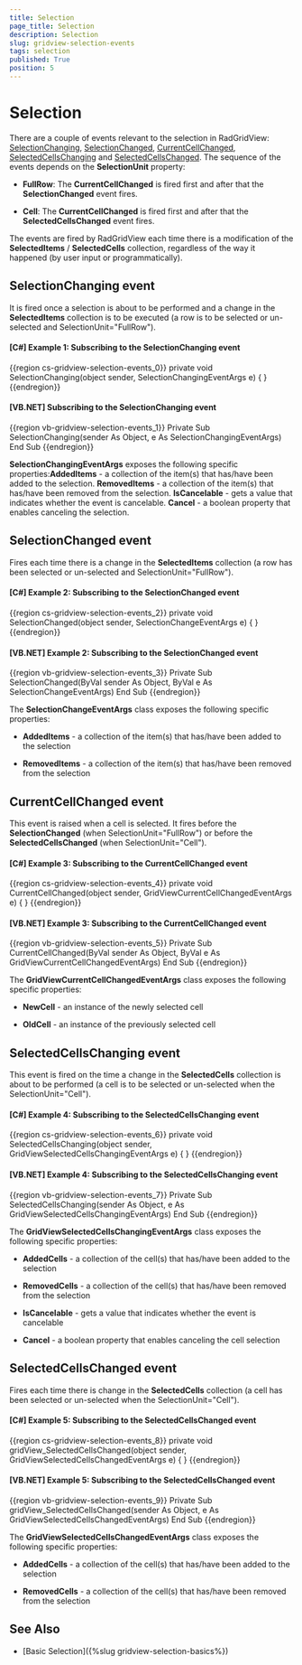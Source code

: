 ```yaml
---
title: Selection
page_title: Selection
description: Selection
slug: gridview-selection-events
tags: selection
published: True
position: 5
---
```


# Selection


There are a couple of events relevant to the selection in RadGridView: [SelectionChanging](#selectionchanging-event), [SelectionChanged](#selectionchanged-event), [CurrentCellChanged](#currentcellchanged-event), [SelectedCellsChanging](#selectedcellschanging-event) and [SelectedCellsChanged](#selectedcellschanged-event). The sequence of the events depends on the __SelectionUnit__ property:

* __FullRow__: The __CurrentCellChanged__ is fired first and after that the __SelectionChanged__ event fires.

* __Cell__: The __CurrentCellChanged__ is fired first and after that the __SelectedCellsChanged__ event fires.

The events are fired by RadGridView each time there is a modification of the __SelectedItems__ / __SelectedCells__ collection, regardless of the way it happened (by user input or programmatically). 

## SelectionChanging event

It is fired once a selection is about to be performed and a change in the __SelectedItems__ collection is to be executed (a row is to be selected or un-selected and SelectionUnit="FullRow").

#### __[C#] Example 1: Subscribing to the SelectionChanging event__

{{region cs-gridview-selection-events_0}}
	private void SelectionChanging(object sender, SelectionChangingEventArgs e)
	{
	}
{{endregion}}


#### __[VB.NET] Subscribing to the SelectionChanging event__

{{region vb-gridview-selection-events_1}}
	Private Sub SelectionChanging(sender As Object, e As SelectionChangingEventArgs)
	End Sub
{{endregion}}


__SelectionChangingEventArgs__ exposes the following specific properties:__AddedItems__ - a collection of the item(s) that has/have been added to the selection. __RemovedItems__ - a collection of the item(s) that has/have been removed from the selection. __IsCancelable__ - gets a value that indicates whether the event is cancelable. __Cancel__ - a boolean property that enables canceling the selection. 

## SelectionChanged event

Fires each time there is a change in the __SelectedItems__ collection (a row has been selected or un-selected and SelectionUnit="FullRow").

#### __[C#] Example 2: Subscribing to the SelectionChanged event__

{{region cs-gridview-selection-events_2}}
	private void SelectionChanged(object sender, SelectionChangeEventArgs e)
	{
	}
{{endregion}}


#### __[VB.NET] Example 2: Subscribing to the SelectionChanged event__

{{region vb-gridview-selection-events_3}}
	Private Sub SelectionChanged(ByVal sender As Object, ByVal e As SelectionChangeEventArgs)
	End Sub
{{endregion}}


The __SelectionChangeEventArgs__ class exposes the following specific properties:

* __AddedItems__ - a collection of the item(s) that has/have been added to the selection

* __RemovedItems__ - a collection of the item(s) that has/have been removed from the selection

## CurrentCellChanged event

This event is raised when a cell is selected. It fires before the __SelectionChanged__ (when SelectionUnit="FullRow") or before the __SelectedCellsChanged__ (when SelectionUnit="Cell").

#### __[C#] Example 3: Subscribing to the CurrentCellChanged event__

{{region cs-gridview-selection-events_4}}
	private void CurrentCellChanged(object sender, GridViewCurrentCellChangedEventArgs e)
	{
	}
{{endregion}}


#### __[VB.NET] Example 3: Subscribing to the CurrentCellChanged event__

{{region vb-gridview-selection-events_5}}
	Private Sub CurrentCellChanged(ByVal sender As Object, ByVal e As GridViewCurrentCellChangedEventArgs)
	End Sub
{{endregion}}


The __GridViewCurrentCellChangedEventArgs__ class exposes the following specific properties:

* __NewCell__ - an instance of the newly selected cell

* __OldCell__ - an instance of the previously selected cell

## SelectedCellsChanging event

This event is fired on the time a change in the __SelectedCells__ collection is about to be performed (a cell is to be selected or un-selected when the SelectionUnit="Cell").

#### __[C#] Example 4: Subscribing to the SelectedCellsChanging event__

{{region cs-gridview-selection-events_6}}
	private void SelectedCellsChanging(object sender, GridViewSelectedCellsChangingEventArgs e)
	{
	}
{{endregion}}


#### __[VB.NET] Example 4: Subscribing to the SelectedCellsChanging event__

{{region vb-gridview-selection-events_7}}
	Private Sub SelectedCellsChanging(sender As Object, e As GridViewSelectedCellsChangingEventArgs)
	End Sub
{{endregion}}


The __GridViewSelectedCellsChangingEventArgs__ class exposes the following specific properties:

* __AddedCells__ - a collection of the cell(s) that has/have been added to the selection

* __RemovedCells__ - a collection of the cell(s) that has/have been removed from the selection

* __IsCancelable__ - gets a value that indicates whether the event is cancelable

* __Cancel__ - a boolean property that enables canceling the cell selection

## SelectedCellsChanged event

Fires each time there is change in the __SelectedCells__ collection (a cell has been selected or un-selected when the SelectionUnit="Cell").

#### __[C#] Example 5: Subscribing to the SelectedCellsChanged event__

{{region cs-gridview-selection-events_8}}
	private void gridView_SelectedCellsChanged(object sender, GridViewSelectedCellsChangedEventArgs e)
	{
	}
{{endregion}}

#### __[VB.NET] Example 5: Subscribing to the SelectedCellsChanged event__

{{region vb-gridview-selection-events_9}}
	Private Sub gridView_SelectedCellsChanged(sender As Object, e As GridViewSelectedCellsChangedEventArgs)
	End Sub
{{endregion}}

The __GridViewSelectedCellsChangedEventArgs__ class exposes the following specific properties:

* __AddedCells__ - a collection of the cell(s) that has/have been added to the selection

* __RemovedCells__ - a collection of the cell(s) that has/have been removed from the selection

## See Also

 * [Basic Selection]({%slug gridview-selection-basics%})
